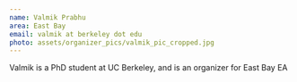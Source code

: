 ```yaml
---
name: Valmik Prabhu
area: East Bay
email: valmik at berkeley dot edu
photo: assets/organizer_pics/valmik_pic_cropped.jpg
---
```


Valmik is a PhD student at UC Berkeley, and is an organizer for East Bay EA

